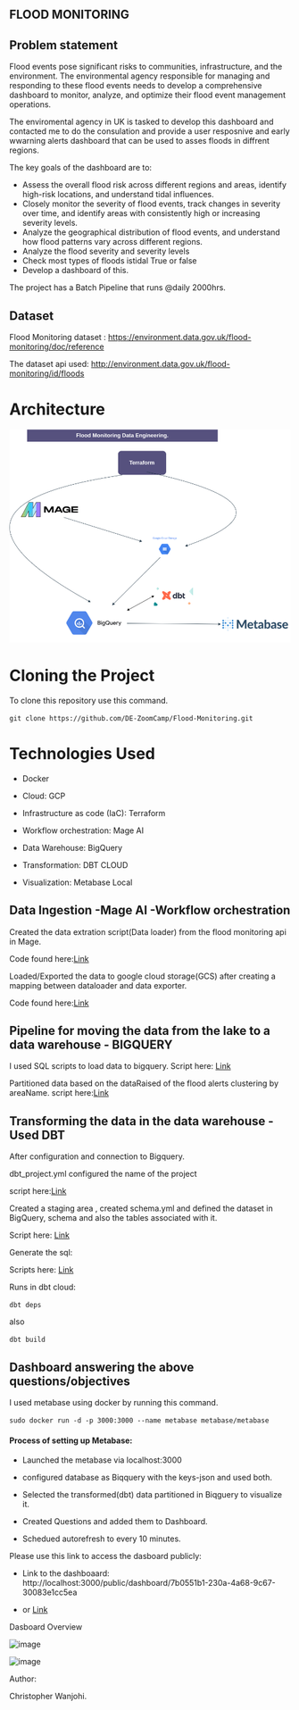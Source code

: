 ## FLOOD MONITORING

## Problem statement
Flood events pose significant risks to communities, infrastructure, and the environment. The environmental agency responsible for managing and responding to these flood events needs to develop a comprehensive dashboard to monitor, analyze, and optimize their flood event management operations.

The enviromental agency in UK is tasked to develop this dashboard and contacted me to do the consulation and provide a user resposnive and early wwarning alerts dashboard that can be used to asses floods in diffrent regions.

The key goals of the dashboard are to:
- Assess the overall flood risk across different regions and areas, identify high-risk locations, and understand  tidal influences.
- Closely monitor the severity of flood events, track changes in severity over time, and identify areas with consistently high or increasing severity levels.
- Analyze the geographical distribution of flood events, and understand how flood patterns vary across different regions.
- Analyze the flood severity and severity levels
- Check most types of floods istidal True or false
- Develop a dashboard of this.

The project has a Batch Pipeline that runs @daily 2000hrs.

## Dataset

Flood Monitoring dataset : https://environment.data.gov.uk/flood-monitoring/doc/reference

The dataset api used: http://environment.data.gov.uk/flood-monitoring/id/floods


# Architecture
![Workflow](https://github.com/DE-ZoomCamp/Flood-Monitoring/blob/master/Floodmonitoring.drawio.png)

# Cloning the Project

To clone this repository use this command.

`
git clone https://github.com/DE-ZoomCamp/Flood-Monitoring.git
`

# Technologies Used

- Docker

- Cloud: GCP

- Infrastructure as code (IaC): Terraform

- Workflow orchestration: Mage AI

- Data Warehouse: BigQuery

- Transformation: DBT CLOUD

- Visualization: Metabase Local

## Data Ingestion -Mage AI -Workflow orchestration

Created the data extration script(Data loader) from the flood monitoring api in Mage.

Code found here:[Link](https://github.com/DE-ZoomCamp/Flood-Monitoring/blob/master/orchestration_Mage/flood-monitoring/data_loaders/extract_py.py)

Loaded/Exported the data to google cloud storage(GCS) after creating a mapping between dataloader and data exporter.

Code found here:[Link](https://github.com/DE-ZoomCamp/Flood-Monitoring/blob/master/orchestration_Mage/flood-monitoring/data_exporters/insert_to_gcs.py)

##  Pipeline for moving the data from the lake to a data warehouse - BIGQUERY

I used SQL scripts to load data to bigquery.
Script here: [Link](https://github.com/DE-ZoomCamp/Flood-Monitoring/blob/master/pipelineMovementGcs_Bigquery/load_gcs_bigquery.sql)

Partitioned data based on the dataRaised of the flood alerts clustering by areaName.
script here:[Link](https://github.com/DE-ZoomCamp/Flood-Monitoring/blob/master/pipelineMovementGcs_Bigquery/partition.sql)

## Transforming the data in the data warehouse - Used DBT

After configuration and connection to Bigquery.

dbt_project.yml configured the name of the project

script here:[Link](https://github.com/DE-ZoomCamp/Flood-Monitoring/blob/master/transformation_DBT/floodmonitoring/dbt_project.yml)

Created a staging area , created schema.yml and defined the dataset in BigQuery, schema and also the tables associated with it.

Script here: [Link](https://github.com/DE-ZoomCamp/Flood-Monitoring/blob/master/transformation_DBT/floodmonitoring/models/staging/schema.yml)

Generate the sql:

Scripts here: [Link](https://github.com/DE-ZoomCamp/Flood-Monitoring/tree/master/transformation_DBT/floodmonitoring/models/staging)


Runs in dbt cloud:

`
dbt deps
`

also

`
dbt build
`

## Dashboard answering the above questions/objectives

I used metabase using docker by running this command.

`
 sudo docker run -d -p 3000:3000 --name metabase metabase/metabase
`

#### Process of setting up Metabase:

- Launched the metabase via localhost:3000

- configured database as Biqquery with the keys-json and used both.

- Selected the transformed(dbt) data partitioned in Biqguery to visualize it.

- Created Questions and added them to Dashboard.
  
- Schedued autorefresh to every 10 minutes.

Please use this link to access the dasboard publicly:

- Link to the dashboaard: http://localhost:3000/public/dashboard/7b0551b1-230a-4a68-9c67-30083e1cc5ea

- or [Link](http://localhost:3000/public/dashboard/7b0551b1-230a-4a68-9c67-30083e1cc5ea)

Dasboard Overview

![image](https://github.com/DE-ZoomCamp/Flood-Monitoring/assets/55980747/8ec36ce3-ebb0-4231-92e6-a73ddff6c023)

![image](https://github.com/DE-ZoomCamp/Flood-Monitoring/assets/55980747/de062f85-2891-4eba-8673-3fbaeb4df599)


Author:

Christopher Wanjohi.





